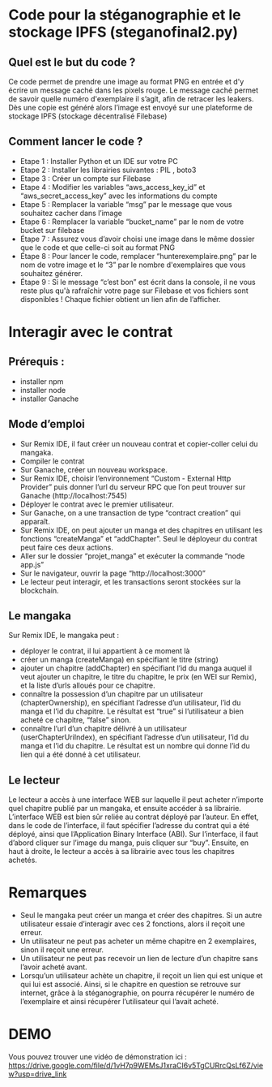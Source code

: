 # Code pour la stéganographie et le stockage IPFS (steganofinal2.py)
## Quel est le but du code ? 

Ce code permet de prendre une image au format PNG en entrée et d'y écrire un message caché dans les pixels rouge. Le message caché permet de savoir quelle numéro d'exemplaire il s’agit, afin de retracer les leakers. Dès une copie est généré alors l’image est envoyé sur une plateforme de stockage IPFS (stockage décentralisé Filebase)
## Comment lancer le code ?

- Etape 1 : Installer Python et un IDE sur votre PC
- Etape 2 : Installer les librairies suivantes : PIL , boto3
- Etape 3 : Créer un compte sur Filebase
- Etape 4 : Modifier les variables “aws_access_key_id” et “aws_secret_access_key” avec les informations du compte
- Etape 5 : Remplacer la variable “msg” par le message que vous souhaitez cacher dans l’image
- Etape 6 : Remplacer la variable “bucket_name” par le nom de votre bucket sur filebase
- Étape 7 : Assurez vous d’avoir choisi une image dans le même dossier que le code et que celle-ci soit au format PNG
- Étape 8 : Pour lancer le code, remplacer “hunterexemplaire.png” par le nom de votre image et le “3” par le nombre d'exemplaires que vous souhaitez générer.
- Étape 9 : Si le message “c’est bon” est écrit dans la console, il ne vous reste plus qu'à rafraîchir votre page sur Filebase et vos fichiers sont disponibles ! Chaque fichier obtient un lien afin de l’afficher.


# Interagir avec le contrat
## Prérequis : 
- installer npm
- installer node
- installer Ganache
## Mode d’emploi
- Sur Remix IDE, il faut créer un nouveau contrat et copier-coller celui du mangaka.
- Compiler le contrat
- Sur Ganache, créer un nouveau workspace.
- Sur Remix IDE, choisir l’environnement “Custom - External Http Provider” puis donner l’url du serveur RPC que l’on peut trouver sur Ganache (http://localhost:7545)
- Déployer le contrat avec le premier utilisateur.
- Sur Ganache, on a une transaction de type “contract creation” qui apparaît.
- Sur Remix IDE, on peut ajouter un manga et des chapitres en utilisant les fonctions “createManga” et “addChapter”. Seul le déployeur du contrat peut faire ces deux actions.
- Aller sur le dossier “projet_manga” et exécuter la commande “node app.js”
- Sur le navigateur, ouvrir la page “http://localhost:3000”
- Le lecteur peut interagir, et les transactions seront stockées sur la blockchain.
## Le mangaka
Sur Remix IDE, le mangaka peut : 
- déployer le contrat, il lui appartient à ce moment là
- créer un manga (createManga) en spécifiant le titre (string)
- ajouter un chapitre (addChapter) en spécifiant l’id du manga auquel il veut ajouter un chapitre, le titre du chapitre, le prix (en WEI sur Remix), et la liste d’urls alloués pour ce chapitre.
- connaître la possession d’un chapitre par un utilisateur (chapterOwnership), en spécifiant l’adresse d’un utilisateur, l’id du manga et l’id du chapitre. Le résultat est “true” si l’utilisateur a bien acheté ce chapitre, “false” sinon.
- connaître l’url d’un chapitre délivré à un utilisateur (userChapterUriIndex), en spécifiant l’adresse d’un utilisateur, l’id du manga et l’id du chapitre. Le résultat est un nombre qui donne l’id du lien qui a été donné à cet utilisateur. 
## Le lecteur
Le lecteur a accès à une interface WEB sur laquelle il peut acheter n’importe quel chapitre publié par un mangaka, et ensuite accéder à sa librairie. L’interface WEB est bien sûr reliée au contrat déployé par l’auteur. En effet, dans le code de l’interface, il faut spécifier l’adresse du contrat qui a été déployé, ainsi que l’Application Binary Interface (ABI). 
Sur l’interface, il faut d’abord cliquer sur l’image du manga, puis cliquer sur “buy”. Ensuite, en haut à droite, le lecteur a accès à sa librairie avec tous les chapitres achetés. 

# Remarques
- Seul le mangaka peut créer un manga et créer des chapitres. Si un autre utilisateur essaie d’interagir avec ces 2 fonctions, alors il reçoit une erreur.
- Un utilisateur ne peut pas acheter un même chapitre en 2 exemplaires, sinon il reçoit une erreur.
- Un utilisateur ne peut pas recevoir un lien de lecture d’un chapitre sans l’avoir acheté avant.
- Lorsqu’un utilisateur achète un chapitre, il reçoit un lien qui est unique et qui lui est associé. Ainsi, si le chapitre en question se retrouve sur internet, grâce à la stéganographie, on pourra récupérer le numéro de l’exemplaire et ainsi récupérer l’utilisateur qui l’avait acheté.
# DEMO
Vous pouvez trouver une vidéo de démonstration ici : https://drive.google.com/file/d/1vH7p9WEMsJ1xraCI6v5TgCURrcQsLf6Z/view?usp=drive_link 
